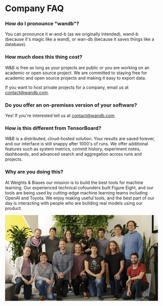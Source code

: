# Company FAQ

### How do I pronounce "wandb"?

You can pronounce it w-and-b \(as we originally intended\), wand-b \(because it's magic like a wand\), or wan-db \(because it saves things like a database\).

### How much does this thing cost?

W&B is free as long as your projects are public or you are working on an academic or open source project. We are committed to staying free for academic and open source projects and making it easy to export data.

If you want to host private projects for a company, email us at [contact@wandb.com](mailto:contact@wandb.com).

### Do you offer an on-premises version of your software?

Yes! If you're interested tell us at [contact@wandb.com](mailto:contact@wandb.com).

### How is this different from TensorBoard?

W&B is a distributed, cloud-hosted solution. Your results are saved forever, and our interface is still snappy after 1000's of runs. We offer additional features such as system metrics, commit history, experiment notes, dashboards, and advanced search and aggregation across runs and projects.

### Why are you doing this?

At Weights & Biases our mission is to build the best tools for machine learning. Our experienced technical cofounders built Figure Eight, and our tools are being used by cutting-edge machine learning teams including OpenAI and Toyota. We enjoy making useful tools, and the best part of our day is interacting with people who are building real models using our product. 

![](../.gitbook/assets/image%20%284%29.png)

